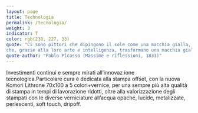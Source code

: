 ```yaml
---
layout: page
title: Technologia
permalink: /tecnologia/
weight: 3
indicator: T
color: rgb(238, 227, 33)
quote: "Ci sono pittori che dipingono il sole come una macchia gialla, ma ce ne sono altri
che, grazie alla loro arte e intelligenza, trasformano una macchia gialla nel sole."
quote-author: "Pablo Picasso (Massime e riflessioni, 1833)"
---
```


Investimenti continui e sempre mirati all’innovaz ione tecnologica.Particolare cura è dedicata alla stampa offset, con la nuova Komori Lithrone 70x100 a 5 colori+vernice, per una sempre più alta qualità di stampa in tempi di lavorazione ridotti, oltre alla valorizzazione degli stampati con le diverse verniciature all’acqua opache, lucide, metalizzate, perlescenti, soft touch, dripoff.
